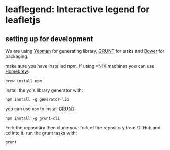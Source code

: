 # leaflegend: Interactive legend for leafletjs
## setting up for development

We are using [Yeoman](http://yeoman.io/) for generating library, [GRUNT](http://gruntjs.com) for tasks and [Bower](http://bower.io/) for packaging.

make sure you have installed npm. If using *NIX machines you can use [Homebrew](http://brew.sh):
```
brew install npm
```
install the yo's library generator with:
```
npm install -g generator-lib
```
you can use `npm` to install [GRUNT](http://gruntjs.com/getting-started):
```
npm install -g grunt-cli
```
Fork the reposotiry then clone your fork of the repository from GitHub and cd into it.
run the grunt tasks with:
```
grunt
```

